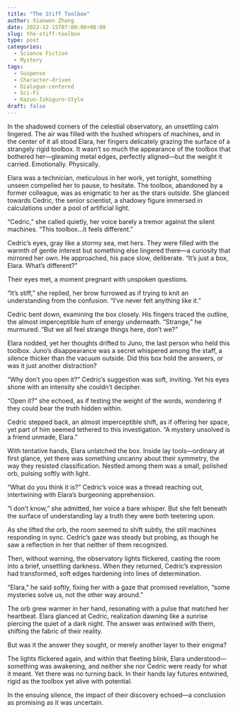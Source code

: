 ```yaml
---
title: "The Stiff Toolbox"
author: Xiaowen Zhang
date: 2022-12-15T07:00:00+08:00
slug: the-stiff-toolbox
type: post
categories:
  - Science Fiction
  - Mystery
tags:
  - Suspense
  - Character-driven
  - Dialogue-centered
  - Sci-Fi
  - Kazuo-Ishiguro-Style
draft: false
---
```


In the shadowed corners of the celestial observatory, an unsettling calm lingered. The air was filled with the hushed whispers of machines, and in the center of it all stood Elara, her fingers delicately grazing the surface of a strangely rigid toolbox. It wasn’t so much the appearance of the toolbox that bothered her—gleaming metal edges, perfectly aligned—but the weight it carried. Emotionally. Physically.

Elara was a technician, meticulous in her work, yet tonight, something unseen compelled her to pause, to hesitate. The toolbox, abandoned by a former colleague, was as enigmatic to her as the stars outside. She glanced towards Cedric, the senior scientist, a shadowy figure immersed in calculations under a pool of artificial light.

“Cedric,” she called quietly, her voice barely a tremor against the silent machines. “This toolbox…it feels different.”

Cedric’s eyes, gray like a stormy sea, met hers. They were filled with the warmth of gentle interest but something else lingered there—a curiosity that mirrored her own. He approached, his pace slow, deliberate. “It’s just a box, Elara. What’s different?”

Their eyes met, a moment pregnant with unspoken questions.

“It’s stiff,” she replied, her brow furrowed as if trying to knit an understanding from the confusion. “I’ve never felt anything like it.”

Cedric bent down, examining the box closely. His fingers traced the outline, the almost imperceptible hum of energy underneath. “Strange,” he murmured. “But we all feel strange things here, don’t we?”

Elara nodded, yet her thoughts drifted to Juno, the last person who held this toolbox. Juno’s disappearance was a secret whispered among the staff, a silence thicker than the vacuum outside. Did this box hold the answers, or was it just another distraction?

“Why don’t you open it?” Cedric’s suggestion was soft, inviting. Yet his eyes shone with an intensity she couldn’t decipher.

“Open it?” she echoed, as if testing the weight of the words, wondering if they could bear the truth hidden within.

Cedric stepped back, an almost imperceptible shift, as if offering her space, yet part of him seemed tethered to this investigation. “A mystery unsolved is a friend unmade, Elara.”

With tentative hands, Elara unlatched the box. Inside lay tools—ordinary at first glance, yet there was something uncanny about their symmetry, the way they resisted classification. Nestled among them was a small, polished orb, pulsing softly with light.

“What do you think it is?” Cedric’s voice was a thread reaching out, intertwining with Elara’s burgeoning apprehension.

“I don’t know,” she admitted, her voice a bare whisper. But she felt beneath the surface of understanding lay a truth they were both teetering upon.

As she lifted the orb, the room seemed to shift subtly, the still machines responding in sync. Cedric’s gaze was steady but probing, as though he saw a reflection in her that neither of them recognized.

Then, without warning, the observatory lights flickered, casting the room into a brief, unsettling darkness. When they returned, Cedric’s expression had transformed, soft edges hardening into lines of determination.

“Elara,” he said softly, fixing her with a gaze that promised revelation, “some mysteries solve us, not the other way around.”

The orb grew warmer in her hand, resonating with a pulse that matched her heartbeat. Elara glanced at Cedric, realization dawning like a sunrise piercing the quiet of a dark night. The answer was entwined with them, shifting the fabric of their reality.

But was it the answer they sought, or merely another layer to their enigma?

The lights flickered again, and within that fleeting blink, Elara understood—something was awakening, and neither she nor Cedric were ready for what it meant. Yet there was no turning back. In their hands lay futures entwined, rigid as the toolbox yet alive with potential.

In the ensuing silence, the impact of their discovery echoed—a conclusion as promising as it was uncertain.